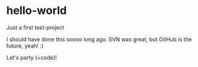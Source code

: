 # hello-world
Just a first test-project

I should have done this soooo long ago. SVN was great, but GitHub is the future, yeah! :)

Let's party (=code)!

